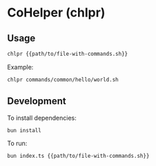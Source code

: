 # CoHelper (chlpr)

## Usage

```bash
chlpr {{path/to/file-with-commands.sh}}
```

Example:

```bash
chlpr commands/common/hello/world.sh
```

## Development

To install dependencies:

```bash
bun install
```

To run:

```bash
bun index.ts {{path/to/file-with-commands.sh}}
```
